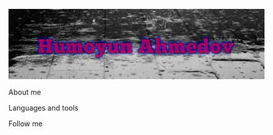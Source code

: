 ![Header](https://github.com/Humoyun209/humoyun209/blob/master/assets/github1.jpg)

About me

Languages and tools

Follow me